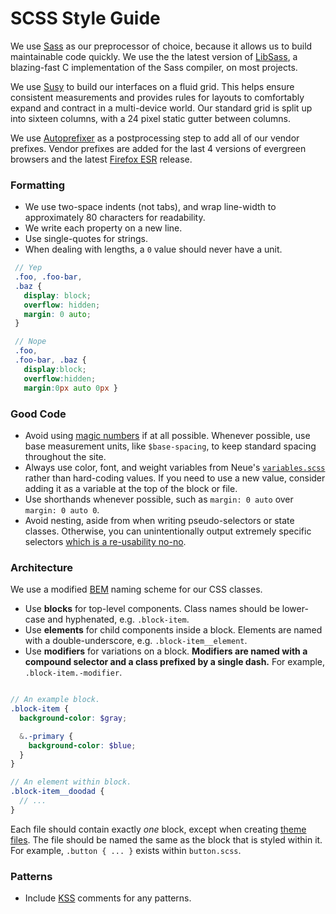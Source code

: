 # SCSS Style Guide

We use [Sass](http://sass-lang.com) as our preprocessor of choice, because it allows us to build maintainable code quickly. We use the the latest version of [LibSass](http://libsass.org), a blazing-fast C implementation of the Sass compiler, on most projects.

We use [Susy](http://susy.oddbird.net) to build our interfaces on a fluid grid. This helps ensure consistent measurements and provides rules for layouts to comfortably expand and contract in a multi-device world. Our standard grid is split up into sixteen columns, with a 24 pixel static gutter between columns.

We use [Autoprefixer](https://github.com/postcss/autoprefixer) as a postprocessing step to add all of our vendor prefixes. Vendor prefixes are added for the last 4 versions of evergreen browsers and the latest [Firefox ESR](https://www.mozilla.org/en-US/firefox/organizations/faq/) release.

### Formatting

 * We use two-space indents (not tabs), and wrap line-width to approximately 80 characters for readability.
 * We write each property on a new line.
 * Use single-quotes for strings.
 * When dealing with lengths, a `0` value should never have a unit.

 ```scss
  // Yep
  .foo, .foo-bar,
  .baz {
    display: block;
    overflow: hidden;
    margin: 0 auto;
  }

  // Nope
  .foo,
  .foo-bar, .baz {
    display:block;
    overflow:hidden;
    margin:0px auto 0px }
 ```

### Good Code

 * Avoid using [magic numbers](http://en.wikipedia.org/wiki/Magic_number_(programming)#Unnamed_numerical_constants) if at all possible. Whenever possible, use base measurement units, like `$base-spacing`, to keep standard spacing throughout the site.
 * Always use color, font, and weight variables from Neue's [`variables.scss`](https://github.com/DoSomething/neue/blob/dev/scss/_utilities/_variables.scss) rather than hard-coding values. If you need to use a new value, consider adding it as a variable at the top of the block or file.
 * Use shorthands whenever possible, such as `margin: 0 auto` over `margin: 0 auto 0`.
 * Avoid nesting, aside from when writing pseudo-selectors or state classes. Otherwise, you can unintentionally output extremely specific selectors [which is a re-usability no-no](http://www.sitepoint.com/beware-selector-nesting-sass/).


### Architecture

We use a modified [BEM](https://css-tricks.com/bem-101/) naming scheme for our CSS classes.

 * Use __blocks__ for top-level components. Class names should be lower-case and hyphenated, e.g. `.block-item`.
 * Use __elements__ for child components inside a block. Elements are named with a double-underscore, e.g. `.block-item__element`.
 * Use __modifiers__ for variations on a block. __Modifiers are named with a compound selector and a class prefixed by a single dash.__ For example, `.block-item.-modifier`.

```scss

// An example block.
.block-item {
  background-color: $gray;

  &.-primary {
    background-color: $blue;
  }
}

// An element within block.
.block-item__doodad {
  // ...
}
```

Each file should contain exactly _one_ block, except when creating [theme files](#). The file should be named the same as the block that is styled within it. For example, `.button { ... }` exists within `button.scss`.


### Patterns

 * Include [KSS](http://warpspire.com/kss/) comments for any patterns.



